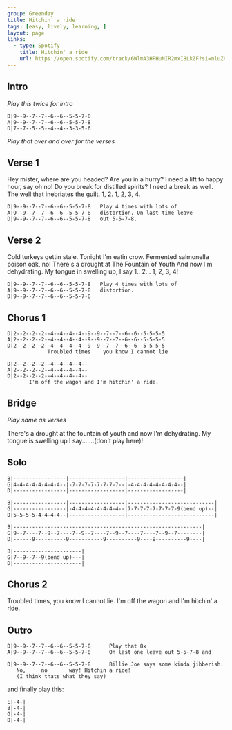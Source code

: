 ```yaml
---
group: Greenday
title: Hitchin' a ride
tags: [easy, lively, learning, ]
layout: page
links:
  - type: Spotify
    title: Hitchin' a ride
    url: https://open.spotify.com/track/6WlmA3HPHuNIR2mxI8LkZF?si=nluZKae3TVOuKEncxSgOwg
---
```


## Intro

*Play this twice for intro*

```chordpro
D|9--9--7--7--6--6--5-5-7-8   
A|9--9--7--7--6--6--5-5-7-8 
D|7--7--5--5--4--4--3-3-5-6   
```

*Play that over and over for the verses*

## Verse 1

Hey mister, where are you headed?
Are you in a hurry?
I need a lift to happy hour, 
say oh no!
Do you break for distilled spirits?
I need a break as well.
The well that inebriates the guilt.
1, 2. 1, 2, 3, 4.

```chordpro
D|9--9--7--7--6--6--5-5-7-8   Play 4 times with lots of 
A|9--9--7--7--6--6--5-5-7-8   distortion. On last time leave
D|9--9--7--7--6--6--5-5-7-8   out 5-5-7-8.
```

## Verse 2

Cold turkeys gettin stale.
Tonight I'm eatin crow.
Fermented salmonella
poison oak, no!
There's a drought at The Fountain of Youth
And now I'm dehydrating.
My tongue in swelling up, I say 1.. 2... 1, 2, 3, 4!

```chordpro
D|9--9--7--7--6--6--5-5-7-8   Play 4 times with lots of 
A|9--9--7--7--6--6--5-5-7-8   distortion.       
D|9--9--7--7--6--6--5-5-7-8  
```

## Chorus 1

```chordpro
D|2--2--2--2--4--4--4--4--9--9--7--7--6--6--5-5-5-5
A|2--2--2--2--4--4--4--4--9--9--7--7--6--6--5-5-5-5
D|2--2--2--2--4--4--4--4--9--9--7--7--6--6--5-5-5-5
             Troubled times    you know I cannot lie
```

```chordpro
D|2--2--2--2--4--4--4--4--
A|2--2--2--2--4--4--4--4--
D|2--2--2--2--4--4--4--4--
       I'm off the wagon and I'm hitchin' a ride.
```

## Bridge

*Play same as verses*

There's a drought at the fountain of youth
and now I'm dehydrating.
My tongue is swelling up I say.......(don't play here)!  

## Solo

```chordpro
B|-----------------|------------------|------------------|
G|4-4-4-4-4-4-4-4--|-7-7-7-7-7-7-7-7--|-4-4-4-4-4-4-4-4--|
D|-----------------|------------------|------------------|

B|-----------------|------------------|----------------------------|
G|-----------------|-4-4-4-4-4-4-4-4--|7-7-7-7-7-7-7-7-9(bend up)--|
D|5-5-5-5-4-4-4-4--|------------------|----------------------------|

B|-------------------------------------------------------------|
G|9--7----7--9--7----7--9--7----7--9--7----7----7--9--7--------|
D|------9----------9-----------9----------9----9----------9----|

B|----------------------|
G|7--9--7--9(bend up)---|
D|----------------------|
```

## Chorus 2

Troubled times, you know I cannot lie.
I'm off the wagon and I'm hitchin' a ride.

## Outro

```chordpro
D|9--9--7--7--6--6--5-5-7-8      Play that 8x
A|9--9--7--7--6--6--5-5-7-8      On last one leave out 5-5-7-8 and

D|9--9--7--7--6--6--5-5-7-8      Billie Joe says some kinda jibberish.      
   No,     no       way! Hitchin a ride!
   (I think thats what they say)
```

and finally play this:

```chordpro
E|-4-|
B|-4-|
G|-4-|
D|-4-|
```
